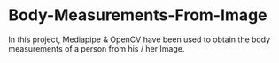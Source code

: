 # Body-Measurements-From-Image
In this project, Mediapipe &amp; OpenCV have been used to obtain the body measurements of a person from his / her Image.
